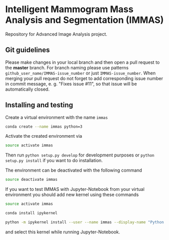 # Intelligent Mammogram Mass Analysis and Segmentation (IMMAS)
Repository for Advanced Image Analysis project.


## Git guidelines

 Please make changes in your local branch and then open a pull request to the **master** branch. For branch naming please use patterns `github_user_name/IMMAS-issue_number` or just `IMMAS-issue_number`. When merging your pull request do not forget to add corresponding issue number in commit message, e. g. "Fixes issue #11", so that issue will be automatically closed.


 ## Installing and testing
Create a virtual environment with the name `immas`
```bash
conda create --name immas python=3
```

Activate the created environment via 
```bash
source activate immas
```
Then run ``python setup.py develop`` for development purposes or ``python setup.py install`` if you want to do installation.

The environment can be deactivated with the following command
```bash
source deactivate immas
```

If you want to test IMMAS with Jupyter-Notebook from your virtual environment you should add new kernel using these commands
```bash
source activate immas

conda install ipykernel

python -m ipykernel install --user --name immas --display-name "Python 3 (IMMAS)"
```
and select this kernel while running Jupyter-Notebook.